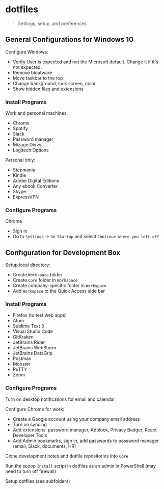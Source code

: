 <!--lint disable list-item-indent-->

# dotfiles

> Settings, setup, and preferences

## General Configurations for Windows 10

Configure Windows:

- Verify User is expected and not the Microsoft default. Change it if it's not expected.
- Remove bloatware
- Move taskbar to the top
- Change background, lock screen, color
- Show hidden files and extensions

### Install Programs

Work and personal machines:

- Chrome
- Spotify
- Slack
- Password manager
- Mizage Divvy
- Logitech Options

Personal only:

- Stepmania
- Kindle
- Adobe Digital Editions
- Any ebook Converter
- Skype
- ExpressVPN

### Configure Programs

Chrome

- Sign in
- Go to `Settings` -> `On Startup` and select `Continue where you left off`

## Configuration for Development Box

Setup local directory:

- Create `Workspace` folder
- Create `Core` folder in `Workspace`
- Create company-specific folder in `Workspace`
- Add `Workspace` to the Quick Access side bar

### Install Programs

- Firefox (to test web apps)
- Atom
- Sublime Text 3
- Visual Studio Code
- GitKraken
- JetBrains Rider
- JetBrains WebStorm
- JetBrains DataGrip
- Postman
- Mobster
- PuTTY
- Zoom

### Configure Programs

Turn on desktop notifications for email and calendar

Configure Chrome for work:

- Create a Google account using your company email address
- Turn on syncing
- Add extensions: password manager, Adblock, Privacy Badger, React Developer Tools
- Add Admin bookmarks, sign in, add passwords to password manager (email, Slack, documents, HR)

Clone development notes and dotfile repositories into `Core`

Run the scoop `Install` script in dotfiles as an admin in PowerShell (may need to turn off firewall)

Setup dotfiles (see subfolders)
